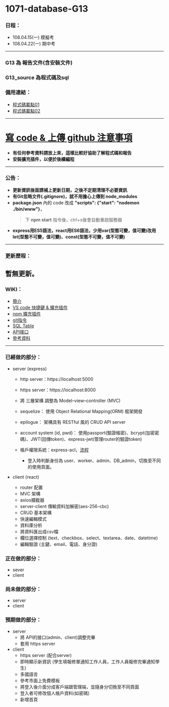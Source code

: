 # 1071-database-G13
### 日程：
* 108.04.15(一) 模擬考
* 108.04.22(一) 期中考
---
### G13 為 報告文件(含安裝文件)
### G13_source 為程式碼及sql
### 備用連結：
 * [程式碼載點01](https://drive.google.com/file/d/1x9wwBtMrHf9wap1tYzPw2toBK_o5Oh3p/view?usp=sharing)
 * [程式碼載點02](https://drive.google.com/open?id=1TqUmDavop8C1p3INWbTHH24-u51YxSzi)
---

# [寫 code & 上傳 github 注意事項](https://github.com/toumei/1071-database-G13/wiki/Advance-preparation)
* **有任何參考資料請放上來，這樣比較好協助了解程式碼和報告**
* **安裝擴充插件，以便於後續編程**
---
### 公告：
* **更新資訊後面請補上更新日期，之後不定期清理不必要資訊**
* **有Git忽略文件(.gitignore)，就不用擔心上傳到 node_modules**
* **package.json** 內的 code 改成 **"scripts": {"start": "nodemon ./bin/www"}**，
  > 下 **npm start** 指令後，ctrl+s後會自動重啟服務器
* **express用ES5語法，react用ES6語法，少用var(型態可變，值可變)改用let(型態不可變，值可變)、const(型態不可變，值不可變)**
---
### 更新歷程：
暫無更新。
---

### WIKI：
* [簡介](https://github.com/toumei/1071-database-G13/wiki/Home)
* [VS code 快捷鍵 & 擴充插件](https://github.com/toumei/1071-database-G13/wiki/VS-code)
* [npm 擴充插件](https://github.com/toumei/1071-database-G13/wiki/npm-Extensions)
* [git指令](https://github.com/toumei/1071-database-G13/wiki/git-command)
* [SQL Table](https://github.com/toumei/1071-database-G13/wiki/SQL-Table)
* [API接口](https://github.com/toumei/1071-database-G13/wiki/API-%E6%8E%A5%E5%8F%A3)
* [參考資料](https://github.com/toumei/1071-database-G13/wiki/Reference)
---

### 已經做的部分：
* server (express)
  * http  server：https://localhost:5000
  * https server：https://localhost:8000
  
  * 將 三層架構 調整為 Model–view–controller (MVC)
  * sequelize： 使用 Object Relational Mapping(ORM) 框架開發
  * epilogue： 架構具有 RESTful 風的 CRUD API server
  * account system (id, pwd)： 使用passport(驗證帳密)、bcrypt(加密密碼)、JWT(回傳token)、express-jwt(管理router的驗證token)
  * 帳戶權限系統：express-acl，[流程](https://segmentfault.com/a/1190000004627946)
    * 登入時判斷身份為 user、worker、admin、DB_admin，切換至不同的使用頁面。

* client (react)
  * router 配置
  * MVC 架構
  * axios攔截器
  * server-client 傳輸資料加解密(aes-256-cbc)
  * CRUD 基本架構
  * 快速編輯模式
  * 資料庫分析
  * 將資料匯出成csv檔
  * 欄位選擇控制 (text、checkbox、select、textarea、date、datetime)
  * 編輯驗證 (主鍵、email、電話、身分證)

### 正在做的部分：
* sever
* client

### 尚未做的部分：
* server
* client

### 預期做的部分：
* server
  * 將 API的接口(admin、client)調整完畢
  * 套用 https server
* client
  * https server (配合server)
  * 即時顯示新資訊 (學生填報修單通知工作人員，工作人員報修完畢通知學生)
  * 多國語言
  * 參考市面上免費模板
  * 將登入後介面分成客戶端跟管理端，並隨身分切換至不同頁面
  * 登入者可修改個人帳戶資料(如密碼)
  * 新增首頁
